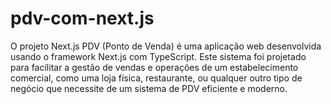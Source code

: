 # pdv-com-next.js
O projeto Next.js PDV (Ponto de Venda) é uma aplicação web desenvolvida usando o framework Next.js com TypeScript. Este sistema foi projetado para facilitar a gestão de vendas e operações de um estabelecimento comercial, como uma loja física, restaurante, ou qualquer outro tipo de negócio que necessite de um sistema de PDV eficiente e moderno.
